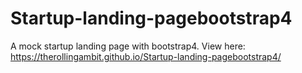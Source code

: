 # Startup-landing-pagebootstrap4
A mock startup landing page with bootstrap4.
View here: https://therollingambit.github.io/Startup-landing-pagebootstrap4/
